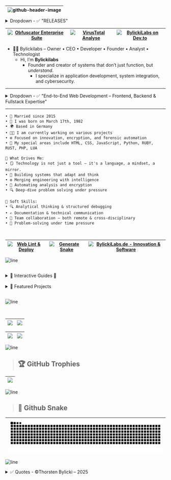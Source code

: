 | <img width="1279" height="200" alt="github-header-image" src="https://github.com/user-attachments/assets/9236084f-28ec-46a3-b892-217542dc8456" /> |
|---|

<details>
  <summary> Dropdown - ✅ "RELEASES"</summary>

<br>

> **Secure File Encryptor** | July 27, 2025 - 10:45 AM | Available on DE/EN
- 🔐 [`GH Pages`](https://bylickilabs.github.io/SecureFileEncryptor/) — Application for encrypting and decrypting files using AES-GCM.

---

> **DNA Password Generator** | July 28, 2025 - 03:15 AM | Available on DE/EN
- 🔐 [`GH Pages`](https://bylickilabs.github.io/DNAPasswordGenerator/) — Creates passwords inspired by complexity of genetic sequences.

---

</details>

| [![Obfuscator Enterprise Suite](https://img.shields.io/badge/Obfuscator-Enterprise--Ready-253147?style=flat-square&logo=shield&logoColor=white&labelColor=1c2330)](https://www.obfuscator.me) | [![VirusTotal Analyse](https://img.shields.io/badge/VirusTotal-Analyse-blue?style=flat-square&logo=virustotal&logoColor=white)](https://www.virustotal.com/gui/url/9b57f097b81182d96c7fd9fc8a8a0309f5265df3269e049d805b059a5ec497b7/details) | [![BylickiLabs on Dev.to](https://img.shields.io/badge/BylickiLabs-on_Dev.to-blue?logo=dev.to)](https://dev.to/bylickilabs) |
|---|---|---|

- 👨‍💻 Bylickilabs – Owner • CEO • Developer • Founder • Analyst • Technologist
  - Hi, I’m **Bylickilabs**
    - Founder and creator of systems that don’t just function, but *understand*. 
      - I specialize in application development, system integration, and cybersecurity.

---

<details>
  <summary> Dropdown - ✅ "End-to-End Web Development – Frontend, Backend & Fullstack Expertise"</summary>

<br>

<details>
  <summary> Web Designer</summary>

|![certificate_of_completion_web_design](https://github.com/user-attachments/assets/89b9b721-8d81-4c8a-80ee-0a6ab8df806b)|
|---|

|![521375534_1130776539115313_948381565750391424_n_1130776519115315](https://github.com/user-attachments/assets/e1d6eb5f-1c6b-4712-8ea4-e6650ee58c36)|
|---|

|![524354252_1130776535781980_4143118385988834659_n_1130776525781981](https://github.com/user-attachments/assets/f808dd73-e3fd-497f-8a8e-a8633dbbcdd4)|
|---|

|![certificate_of_completion_bootstrap_4](https://github.com/user-attachments/assets/612de122-a3e2-4209-b077-7bdeb1f3f448)|
|---|

</details>


<details>
  <summary> Data Analytics</summary>

|![1](https://github.com/user-attachments/assets/243f50d4-c4c1-490f-b442-cafbeabd10a7)|
|---|

|![2](https://github.com/user-attachments/assets/b5d4f61f-a867-4d43-baf5-ca70a414481a)|
|---|

|![3](https://github.com/user-attachments/assets/9fbe47f9-6054-43df-8230-f9ddcd83085c)|
|---|

|![4](https://github.com/user-attachments/assets/556854d5-dcdc-4b38-a2c3-be03d528bd08)|
|---|

|![5](https://github.com/user-attachments/assets/f9abaf1b-2586-4d79-ac1c-4fcc038d9003)|
|---|

|![6](https://github.com/user-attachments/assets/a5a181ec-52ee-4108-8061-94504b36c085)|
|---|

|![7](https://github.com/user-attachments/assets/19b70c9a-dfdb-4bd3-9154-6dfb3eef6a57)|
|---|

</details>


<details>
  <summary> Bootstrap Developer</summary>
  
|![certificate_of_completion_bootstrap_3](https://github.com/user-attachments/assets/afad7f50-f4c0-42f1-9186-818df3322f38)|
|---|

|![certificate_of_completion_bootstrap_4](https://github.com/user-attachments/assets/3037c84d-f4b6-4c3d-b729-764c8fa3f1b1)|
|---|

|![certificate_of_completion_bootstrap_5](https://github.com/user-attachments/assets/8926cd95-cec8-4179-aa98-e5c24ed748e2)|
|---|

</details>


<details>
  <summary> Front End Development</summary>

|![524096514_1130776075782026_8924852502858333785_n_1130776069115360](https://github.com/user-attachments/assets/acb99762-e6e2-4ad0-a3e5-3ce590296860)|
|---|

|![521375534_1130776539115313_948381565750391424_n_1130776519115315](https://github.com/user-attachments/assets/e1d6eb5f-1c6b-4712-8ea4-e6650ee58c36)|
|---|

|![524354252_1130776535781980_4143118385988834659_n_1130776525781981](https://github.com/user-attachments/assets/f808dd73-e3fd-497f-8a8e-a8633dbbcdd4)|
|---|

|![521682059_1130776542448646_447882714493372725_n_1130776532448647](https://github.com/user-attachments/assets/c46cb92f-acfd-4574-837d-1984070f4eef)|
|---|

</details>


<details>
  <summary> Modern Web Development</summary>

|![523813729_1130777605781873_2213558005284786172_n_1130777602448540](https://github.com/user-attachments/assets/91b2c677-bc10-487e-8fa8-77c5e0d95be3)|
|---|

|![521375534_1130776539115313_948381565750391424_n_1130776519115315](https://github.com/user-attachments/assets/e1d6eb5f-1c6b-4712-8ea4-e6650ee58c36)|
|---|

|![524354252_1130776535781980_4143118385988834659_n_1130776525781981](https://github.com/user-attachments/assets/f808dd73-e3fd-497f-8a8e-a8633dbbcdd4)|
|---|

|![521682059_1130776542448646_447882714493372725_n_1130776532448647](https://github.com/user-attachments/assets/c46cb92f-acfd-4574-837d-1984070f4eef)|
|---|

|![522645932_1130778492448451_646585864312024402_n_1130778485781785](https://github.com/user-attachments/assets/813f9934-2cb1-4fd4-a6a4-6ec2229e39bd)|
|---|

|![522154176_1130779085781725_488104198577004781_n_1130779082448392](https://github.com/user-attachments/assets/c35cfcb1-d98d-4dc6-90c6-ba38de2f8a78)|
|---|

|![521310470_1130779089115058_6206016679803514837_n_1130779075781726](https://github.com/user-attachments/assets/de9f7ded-22a9-4595-9b3f-9cb84fb40634)|
|---|

</details>

---

<details>
  <summary> Backend Developer with PHP</summary>

|![521570903_1130781489114818_5381347042189556818_n_1130781485781485](https://github.com/user-attachments/assets/d8c2ac20-4e01-4bd8-b3ec-7ccddaab7b11)|
|---|
  
|![524416437_1130781799114787_8521230255087437772_n_1130781789114788](https://github.com/user-attachments/assets/70a1a8cc-5a37-4a22-a70b-d7f6e22ca0c7)|
|---|

|![522625069_1130781802448120_643716842226802649_n_1130781795781454](https://github.com/user-attachments/assets/64b2c53e-b93f-4624-abb9-6773dda4acf1)|
|---|

|![522668393_1130781229114844_8220718825559236472_n_1130781225781511](https://github.com/user-attachments/assets/b70934f3-f51e-4d46-a744-861e65f4bb09)|
|---|

</details>


<details>
  <summary> Fullstack Developer with PHP</summary>

|![523769069_1130787959114171_7585611496972433579_n_1130787955780838](https://github.com/user-attachments/assets/c5449c64-29e6-416a-b475-ac3430d70f2a)|
|---|

|![523107149_1130787155780918_2344517634192755014_n_1130787145780919](https://github.com/user-attachments/assets/3af727f8-3e1c-4dec-8ca0-ee3d7f1dac7e)|
|---|

|![522158027_1130787152447585_5385155960407920453_n_1130787139114253](https://github.com/user-attachments/assets/ea62e00c-9aad-486f-98f7-36c143d6763e)|
|---|

|![522932486_1130787149114252_4389008108168095580_n_1130787132447587](https://github.com/user-attachments/assets/e4341bbc-5293-446f-86c4-49378d55290d)|
|---|

|![522644453_1130787625780871_3654525658253661059_n_1130787612447539](https://github.com/user-attachments/assets/abad80ca-d073-4c49-94ae-f2df5c167e80)|
|---|

|![521612568_1130787635780870_5735931066270328216_n_1130787622447538](https://github.com/user-attachments/assets/ac4f6f63-d87e-4006-ad30-4904eee2b836)|
|---|

|![522155929_1130787465780887_5979478644118822978_n_1130787462447554](https://github.com/user-attachments/assets/703e087f-fa97-404c-b505-6f87bf0546fe)|
|---|

</details>

---

<details>
  <summary> Backend Developer with Node.js</summary>

|![522142817_1130783859114581_928591256872447030_n_1130783855781248](https://github.com/user-attachments/assets/42822058-31eb-49e6-bf15-41550434046c)|
|---|

|![524565869_1130783602447940_5563728124539669749_n_1130783595781274](https://github.com/user-attachments/assets/6d33e5f2-bc6d-4243-9e2a-1c7f55ce41d3)|
|---|

|![522192718_1130783605781273_7897862981294172823_n_1130783589114608](https://github.com/user-attachments/assets/5b032866-e922-47b1-abf8-1653fa055da0)|
|---|

|![523119446_1130784255781208_2467829559455024775_n_1130784249114542](https://github.com/user-attachments/assets/1f44c46f-a2b9-4354-bef6-acf19b361f9f)|
|---|

</details>


<details>
  <summary> Fullstack Developer with Node.js</summary>

|![522703324_1130788842447416_5673972456672426572_n_1130788839114083](https://github.com/user-attachments/assets/2e1ba12c-5c83-459f-b17e-3a0f9259fccd)|
|---|

|![523107149_1130787155780918_2344517634192755014_n_1130787145780919](https://github.com/user-attachments/assets/3af727f8-3e1c-4dec-8ca0-ee3d7f1dac7e)|
|---|

|![522158027_1130787152447585_5385155960407920453_n_1130787139114253](https://github.com/user-attachments/assets/ea62e00c-9aad-486f-98f7-36c143d6763e)|
|---|

|![522932486_1130787149114252_4389008108168095580_n_1130787132447587](https://github.com/user-attachments/assets/e4341bbc-5293-446f-86c4-49378d55290d)|
|---|

|![522644453_1130787625780871_3654525658253661059_n_1130787612447539](https://github.com/user-attachments/assets/abad80ca-d073-4c49-94ae-f2df5c167e80)|
|---|

|![521612568_1130787635780870_5735931066270328216_n_1130787622447538](https://github.com/user-attachments/assets/ac4f6f63-d87e-4006-ad30-4904eee2b836)|
|---|

|![522645933_1130789882447312_372324613362605321_n_1130789879113979](https://github.com/user-attachments/assets/8910da44-9cfa-46fb-9175-78c02633c471)|
|---|

</details>

---

<details>
  <summary> Backend Developer with Python</summary>

|![522708782_1130784915781142_1846474374743000003_n_1130784912447809](https://github.com/user-attachments/assets/d11b7f2d-c840-4325-90a4-24b1ad64511c)|
|---|

|![524565869_1130783602447940_5563728124539669749_n_1130783595781274](https://github.com/user-attachments/assets/6d33e5f2-bc6d-4243-9e2a-1c7f55ce41d3)|
|---|

|![522192718_1130783605781273_7897862981294172823_n_1130783589114608](https://github.com/user-attachments/assets/5b032866-e922-47b1-abf8-1653fa055da0)|
|---|

|![522197233_1130785635781070_3939664848173222060_n_1130785632447737](https://github.com/user-attachments/assets/e3a2ea8c-c404-4710-a6c9-498a1358e47e)|
|---|

</details>


<details>
  <summary> Fullstack Developer with Python</summary>

|![524128832_1130791419113825_1233915122602189413_n_1130791415780492](https://github.com/user-attachments/assets/4d819d20-b051-4d38-a3a4-951e3580be34)|
|---|

|![523107149_1130787155780918_2344517634192755014_n_1130787145780919](https://github.com/user-attachments/assets/3af727f8-3e1c-4dec-8ca0-ee3d7f1dac7e)|
|---|

|![522158027_1130787152447585_5385155960407920453_n_1130787139114253](https://github.com/user-attachments/assets/ea62e00c-9aad-486f-98f7-36c143d6763e)|
|---|

|![522932486_1130787149114252_4389008108168095580_n_1130787132447587](https://github.com/user-attachments/assets/e4341bbc-5293-446f-86c4-49378d55290d)|
|---|

|![522644453_1130787625780871_3654525658253661059_n_1130787612447539](https://github.com/user-attachments/assets/abad80ca-d073-4c49-94ae-f2df5c167e80)|
|---|

|![521612568_1130787635780870_5735931066270328216_n_1130787622447538](https://github.com/user-attachments/assets/ac4f6f63-d87e-4006-ad30-4904eee2b836)|
|---|

|![521661246_1130791155780518_4148722909010835339_n_1130791145780519](https://github.com/user-attachments/assets/e9af3501-3da8-4f5c-8da1-5444bdfc510f)|
|---|

</details>

---

<details>
  <summary> Backend Developer with Java</summary>

|![522154506_1130793585780275_8635058020283344152_n_1130793582446942](https://github.com/user-attachments/assets/052ce2ce-c782-4ed1-bc01-5b53dd5f18ce)|
|---|

|![522644453_1130787625780871_3654525658253661059_n_1130787612447539](https://github.com/user-attachments/assets/abad80ca-d073-4c49-94ae-f2df5c167e80)|
|---|

|![521612568_1130787635780870_5735931066270328216_n_1130787622447538](https://github.com/user-attachments/assets/ac4f6f63-d87e-4006-ad30-4904eee2b836)|
|---|

|![523102094_1130818319111135_115034724693317302_n_1130818315777802](https://github.com/user-attachments/assets/16d10b4a-19d1-42f8-9f20-297f8de507e2)|
|---|

</details>


<details>
  <summary> Fullsack Developer with Java</summary>

|![523828116_1130795602446740_1524446210087539287_n_1130795599113407](https://github.com/user-attachments/assets/5f9e61af-264e-45b7-9d3a-00eac8191bf4)|
|---|

|![521375534_1130776539115313_948381565750391424_n_1130776519115315](https://github.com/user-attachments/assets/e1d6eb5f-1c6b-4712-8ea4-e6650ee58c36)|
|---|

|![524354252_1130776535781980_4143118385988834659_n_1130776525781981](https://github.com/user-attachments/assets/f808dd73-e3fd-497f-8a8e-a8633dbbcdd4)|
|---|

|![521682059_1130776542448646_447882714493372725_n_1130776532448647](https://github.com/user-attachments/assets/c46cb92f-acfd-4574-837d-1984070f4eef)|
|---|

|![522644453_1130787625780871_3654525658253661059_n_1130787612447539](https://github.com/user-attachments/assets/abad80ca-d073-4c49-94ae-f2df5c167e80)|
|---|

|![521612568_1130787635780870_5735931066270328216_n_1130787622447538](https://github.com/user-attachments/assets/ac4f6f63-d87e-4006-ad30-4904eee2b836)|
|---|

|![523102094_1130818319111135_115034724693317302_n_1130818315777802](https://github.com/user-attachments/assets/16d10b4a-19d1-42f8-9f20-297f8de507e2)|
|---|

</details>

</details>

---

<!--

> 🎓 Update: My official W3Schools certificates are now publicly available on Facebook! Transparency meets expertise
   - feel free to check them out. [FACEBOOK](https://www.facebook.com/bylickilabs/photos_albums)

---

-->

```yarn
• 💍 Married since 2015
• 👶 I was born on March 17th, 1982
• 🌍 Based in Germany
• 👨‍💻 I am currently working on various projects
• ⚙️ Focused on innovation, encryption, and forensic automation
• 🚧 My special areas include HTML, CSS, JavaScript, Python, RUBY, RUST, PHP, LUA

🌟 What Drives Me:
• 🪞 Technology is not just a tool – it's a language, a mindset, a mirror.
• 🧠 Building systems that adapt and think  
• ⚙️ Merging engineering with intelligence  
• 🧩 Automating analysis and encryption  
• 🔍 Deep-dive problem solving under pressure  

🤝 Soft Skills:
• 🔍 Analytical thinking & structured debugging  
• ✍️ Documentation & technical communication  
• 🤝 Team collaboration – both remote & cross-disciplinary  
• 🧩 Problem-solving under time pressure
```

<br>

| [![Web Lint & Deploy](https://github.com/bylickilabs/github-table-maker/actions/workflows/main.yml/badge.svg)](https://github.com/bylickilabs/github-table-maker/actions/workflows/main.yml) | [![Generate Snake](https://github.com/bylickilabs/bylickilabs/actions/workflows/snake.yml/badge.svg)](https://github.com/bylickilabs/bylickilabs/actions/workflows/snake.yml) | [![BylickiLabs.de - Innovation & Software](https://img.shields.io/badge/BylickiLabs-Innovation%20%7C%20Software-0a192f?style=for-the-badge&logo=code&logoColor=00ffd0)](https://bylickilabs.de) |
|---|---|---|

![line](https://github.com/bylickilabs/bylickilabs/assets/109308073/bfd77a60-d426-4470-b417-fdbab0166188) 

<br>

<details>
  <summary>🚀 Interactive Guides 🚀</summary>
   <!--- Eine kuratierte Auswahl an Tools, Frameworks, Security-Modulen und Utilities, entwickelt von **BylickiLabs**.<br>-->
 
### 🆕 Exclusive Guides
- 🌐 [`HTML Guide`](https://bylickilabs.github.io/HTML-Guide-v2.0/) — The next-generation HTML learning experience: 30 advanced modules with live code previews.
  - 🌐 [`CSS Guide`](https://bylickilabs.github.io/CSS-Guide/) — Practical overview of all essential CSS techniques.
    - 🌐 [`JavaScript Guide`](https://bylickilabs.github.io/JavaScript-Guide/) — Advanced, hands-on JavaScript learning with 30+ modules.
  
<br>

- 🌐 [`C Guide`](https://bylickilabs.github.io/C-Guide/) — A modern interactive guide to advanced C programming. Includes 30 real-world modules with code.
  - 🌐 [`C++ Guide`](https://bylickilabs.github.io/Cplusplus--Guide/) — A compact, hands-on reference for modern C++ featuring 30 modules.
    - 🌐 [`C# Guide`](https://bylickilabs.github.io/Csharp/) — A hands-on interactive C# guide with 30 practical modules
  
<br>

- 🌐 [`Rust Guide`](https://bylickilabs.github.io/Rust-Guide) — An innovative learning and experimentation area for Rust with 30 practical modules.
- 🌐 [`Ruby Guide`](https://bylickilabs.github.io/Ruby-guide/) — An advanced, interactive guide for Ruby developers. Featuring 30 real-world modules.
- 🌐 [`PHP Guide`](https://bylickilabs.github.io/PHP-Guide/) — Comprehensive guide to PHP programming and best practices.
- 🌐 [`LUA Guide`](https://bylickilabs.github.io/LUA-Guide/) — Interactive Lua Guide: Learn and experiment with advanced Lua concepts—hands-on and easy.
- 🌐 [`PYTHON Guide`](https://bylickilabs.github.io/Python-Guide/) — Interactive introduction to Python fundamentals and applied examples.
- 🌐 [`BATCH Guide`](https://bylickilabs.github.io/Batch-Guide/) — Quick start to Windows batch scripting with hands-on tips.
- 🌐 [`Git Guide`](https://bylickilabs.github.io/Git-Guide/) — Unlock the power of Git: 100 deep-dive modules, visual learning, and workflows in one unified platform.
- 🌐 [`TS Guide`](https://bylickilabs.github.io/TS-Guide/) — Interactive and practical TypeScript learning suite featuring 30 Modules.
- 🌐 [`Shell Guide`](https://bylickilabs.github.io/Shell-guide/) — A fully functional, browser-based shell guide with interactive modules.

<br>

- 🌐 [`Markdown Guide`](https://bylickilabs.github.io/MD-Guide/) — Everything you need for Markdown syntax and effective documentation.
  - 📊 [`Markdown Table Maker`](https://bylickilabs.github.io/github-table-maker/) — Simple online creation and editing of Markdown tables.
</details>

<br>

<details>
  <summary>🚀 Featured Projects</summary>
<br>  
   - Eine kuratierte Auswahl an Tools, Frameworks, Security-Modulen und Utilities, entwickelt von **BylickiLabs**.<br>
 
### 🆕 Projects, Guides & GH-Pages (EXCLUSIVE)
- 🔐 [`Password Generator PRO `](https://bylickilabs.github.io/PasswortGeneratorPro/) — Create secure passwords with entropy analysis, favorites, darkmode and SHA-256
- 🌐 [`TemplateGenerator`](https://bylickilabs.github.io/TemplateGenerator) — Modern, browser-based HTML/CSS Template Editor and Generator.
- 🌐 [`SEO Meta Tag Generator`](https://bylickilabs.github.io/SEO-Meta-Tag-Generator/) — SEO Meta Tag Generator.
- 🔥 [`HashingTool`](https://bylickilabs.github.io/HashingTool) — Compact Tool for Hashing
- ⚙️ [`SysAnalyzer`](https://github.com/bylickilabs/SysAnalyzer) — Compact Tool for System Informations
- 🧩 [`HashChecker`](https://github.com/bylickilabs/HashChecker) — Compact Tool for file integrity verification.
- 🕵️ [`PDFAnalyzer`](https://github.com/bylickilabs/pdfAnalyzer) — PDF Analyzer is an efficient Python tool for automatically analyzing PDF documents.
- 🚀 [`StatMaster`](https://github.com/bylickilabs/StatMaster) — Interactive data science & statistics app: Import, analyze, and visualize data directly in the browser
- 🕵️ [`SteganoGraphy`](https://bylickilabs.github.io/SteganoGraphy/) — Hide and reveal secret messages in images, 100% client-side with detection score.
- 🔐 [`CodeCryptor`](https://bylickilabs.github.io/CodeCryptor/) — Web-based solution for code encryption and obfuscation.
- ✂️ [`CroplyTech`](https://bylickilabs.github.io/CroplyTech/) — Innovative browser tool for cropping and optimizing images.
- 🛡️ [`Cybersecurity`](https://bylickilabs.github.io/CyberSecLab) — Interactive suite for hands-on IT security training and awareness.
- 🧠 [`Awareness Trainer`](https://bylickilabs.github.io/Security-Awareness-Trainer) — Quiz-based platform to boost cybersecurity awareness.
- 🗝️ [`Password Manager`](https://bylickilabs.github.io/Interaktiver-Passwort-Manager/) — Local password manager with encryption and real-time strength check.
- 🕵️ [`FileAnalyzer`](https://bylickilabs.github.io/FileAnalyzer) — Tool for analyzing file metadata, hashes, and tampering traces.
- ⚡ [`Zero Day`](https://bylickilabs.github.io/Zero-Day/) — Real-time visualization of zero-day vulnerabilities and exploit cycles.
- 🌩️ [`Intelligence-Dashboard`](https://bylickilabs.github.io/Intelligence-Dashboard/) — Realtime cyber threat overview with live API integration and trend analysis.

---

### 🧩 Templates & Starters

- 🌐 [`NeonStarter`](https://github.com/bylickilabs/neonstarter) — Animated UI starter with theme switch and neon visuals  
- 🧠 [`FocusPulse`](https://github.com/bylickilabs/focuspulse) — Productivity dashboard with timer logic and session tracking  
- 💼 [`FocusPulse-Pro`](https://github.com/bylickilabs/focuspulse-pro) — Advanced version with analytics, sound modules, and reporting  
- 🔤 [`MD-Crypter`](https://github.com/bylickilabs/md-crypter) — Markdown encryption and decryption with browser support  
- 📋 [`Organizer`](https://github.com/bylickilabs/organizer) — Smart note & file organizer with encryption support  

---

### 🔐 Security & Encryption

- 🧬 [`QuantumKeys-PGP`](https://github.com/bylickilabs/quantumkeys-pgp) — Next-gen encryption interface using quantum-safe principles  
- 🔐 [`SecurePass`](https://github.com/bylickilabs/securepass) — Secure password manager with local encryption and no backend  
- 🧿 [`Password-Manager`](https://github.com/bylickilabs/password-manager) — Offline password storage & generation with clipboard safety  
- 🔁 [`PasswordGenerator`](https://github.com/bylickilabs/passwordgenerator) — Customizable password generator with export functions  
- 🔐 [`NeonCryptProSuite`](https://github.com/bylickilabs/neoncryptprosuite) — Full encryption toolkit with file, string, and key features  

---

### 🕵️‍♂️ Forensics & Monitoring

- 🔎 [`Sleuth`](https://github.com/bylickilabs/sleuth) — Visual metadata explorer with timeline and geo tagging  
- 🧮 [`SysScope`](https://github.com/bylickilabs/sysscope) — Full system diagnostics toolkit for analysis and reporting  
- 🖧 [`SpeedScanX`](https://github.com/bylickilabs/speedscanx) — Real-time network scanner with Speedport/Router interface  
- 🔍 [`Link-Checker`](https://github.com/bylickilabs/link-checker) — Dead-link finder with colored output, CSV export, and domain filter  
- 🛡️ [`NetProtect`](https://github.com/bylickilabs/netprotect) — Network shield interface with port and firewall monitoring  

---

### 🧠 Tools & Workflow

- ⚙️ [`Context-menu-Lock`](https://github.com/bylickilabs/context-menu-lock) — Client-side DevTools blocker and context protection  
- 🧰 [`HashForge`](https://github.com/bylickilabs/hashforge) — Hash calculator supporting MD5, SHA, bcrypt with cost selector
- 🔄 [`System-Diagnose-Tool`](https://github.com/bylickilabs/system-diagnose-tool) — Node-based diagnostics for networking and services  
- 🧠 [`TaskFlow-One`](https://github.com/bylickilabs/taskflow-one) — AI-supported task and process planner with timeline  
- 🔡 [`CodePulse`](https://github.com/bylickilabs/codepulse) — Online code editor with syntax highlighting and neon preview  

---

### 🧪 Simulation & Gamified Systems

- 👤 [`ZeroTrace`](https://github.com/bylickilabs/zerotrace) — Hacker simulation game with terminal-like challenges and upload tools  
- ⏳ [`ChronoCraft`](https://github.com/bylickilabs/chronocraft) — Visual timeline builder for project planning and story mapping  

</details>

<br>

![line](https://github.com/bylickilabs/bylickilabs/assets/109308073/bfd77a60-d426-4470-b417-fdbab0166188) 

<br>

|![](https://github-readme-stats.vercel.app/api?username=bylickilabs&theme=great-gatsby&hide_border=false&include_all_commits=true&count_private=true) | ![](https://nirzak-streak-stats.vercel.app/?user=bylickilabs&theme=great-gatsby&hide_border=false) |
|---|---|

| ![](https://github-profile-summary-cards.vercel.app/api/cards/profile-details?username=bylickilabs&theme=radical) | ![](https://github-readme-stats.vercel.app/api/top-langs/?username=bylickilabs&layout=compact&theme=radical&langs_count=20)
|---|---|

![line](https://github.com/bylickilabs/bylickilabs/assets/109308073/bfd77a60-d426-4470-b417-fdbab0166188) 

> ## 🏆 GitHub Trophies
|![](https://github-profile-trophy.vercel.app/?username=bylickilabs&theme=monokai&margin-h=10&margin-w=10&no-frame=true&no-bg=true&column=-1)|
|---| 

![line](https://github.com/bylickilabs/bylickilabs/assets/109308073/bfd77a60-d426-4470-b417-fdbab0166188) 

> ## 🐍 Github Snake
|![](https://github.com/bylickilabs/bylickilabs/blob/refs/heads/output/github-snake-dark.svg)|
|---|

![line](https://github.com/bylickilabs/bylickilabs/assets/109308073/bfd77a60-d426-4470-b417-fdbab0166188) 

<details>
  <summary> ✅ Quotes - ©Thorsten Bylicki – 2025</summary>

```yarn
“Technology is not an end in itself – it should expand our thinking and simplify our lives.”

“True progress begins where curiosity meets the courage to execute.”

“Innovation arises when we question the familiar and dare the impossible.”

“Science is the art of asking questions before others provide answers.”

“Those who want to succeed in the digital world must be willing to learn anew every day.”

“Every line of code is a small step toward the future.”

“Digitalization connects people – but character connects ideas.”

“The best software solves problems before anyone even notices them.”

“Technology is constantly evolving – our mindset should be, too.”

“Every advancement begins with a vision – and the courage to realize it.”

“Science gives us the power to question; technology gives us the means to shape.”

“Modern development means: listen, understand, implement – and never stand still.”

“Behind every algorithm lies a thought that can change the world.”

“Innovation is when you never stop asking: What if?”

“The future is built on courage, curiosity – and a strong network.”
```

</details>

<!--
**bylickilabs/bylickilabs** is a ✨ _special_ ✨ repository because its `README.md` (this file) appears on your GitHub profile.
-->
